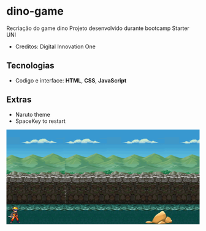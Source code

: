 # dino-game

Recriação do game dino
Projeto desenvolvido durante bootcamp Starter UNI

 - Creditos: Digital Innovation One 

 ## Tecnologias
  - Codigo e interface: **HTML**, **CSS**, **JavaScript**
  
 ## Extras
  - Naruto theme
  - SpaceKey to restart
  
  
![alt text](./img/screenshot.PNG)
